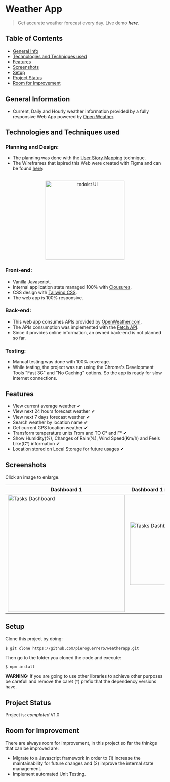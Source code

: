 
# Weather App
> Get accurate weather forecast every day. 
> Live demo [_here_](https://pieroguerrero.github.io/weatherapp/).

## Table of Contents
* [General Info](#general-information)
* [Technologies and Techniques used](#technologies-and-techniques-used)
* [Features](#features)
* [Screenshots](#screenshots)
* [Setup](#setup)
* [Project Status](#project-status)
* [Room for Improvement](#room-for-improvement)

## General Information
- Current, Daily and Hourly weather information provided by a fully responsive Web App powered by [Open Weather](https://openweathermap.org/).

## Technologies and Techniques used
### Planning and Design:
- The planning was done with the [User Story Mapping](https://www.visual-paradigm.com/guide/agile-software-development/what-is-user-story-mapping/) technique.
- The Wireframes that ispired this Web were created with Figma and can be found [here](https://www.figma.com/proto/PEKgppGBc75x91QNM0rSnE/WeatherApp?node-id=709%3A11729&scaling=min-zoom&page-id=702%3A11540&starting-point-node-id=709%3A11729):

<p align="center"><BR> <img src="https://user-images.githubusercontent.com/26049605/189367731-1ec93ce9-4e56-4517-962e-2e3a7b9cbedf.png" width="250px" height="auto" alt="todoist UI" title="Click to enlarge"> </p>


### Front-end:
- Vanilla Javascript.
- Internal application state managed 100% with [Clousures](https://developer.mozilla.org/en-US/docs/Web/JavaScript/Closures).
- CSS design with [Tailwind CSS](https://tailwindcss.com/). 
- The web app is 100% responsive.

### Back-end:
- This web app consumes APIs provided by [OpenWeather.com](https://openweathermap.org/).
- The APIs consumption was implemented with the [Fetch API](https://developer.mozilla.org/en-US/docs/Web/API/Fetch_API).
- Since it provides online information, an owned back-end is not planned so far.

### Testing:
- Manual testing was done with 100% coverage.
- While testing, the project was run using the Chrome's Development Tools "Fast 3G" and "No Caching" options. So the app is ready for slow internet connections.

## Features

- View current average weather ✔
- View next 24 hours forecast weather ✔
- View next 7 days forecast weather ✔
- Search weather by location name ✔
- Get current GPS location weather ✔
- Transform temperature units From and TO C° and F° ✔
- Show Humidity(%), Changes of Rain(%), Wind Speed(Km/h) and Feels Like(C°) information ✔
- Location stored on Local Storage for future usages ✔

## Screenshots
Click an image to enlarge.

| Dashboard 1 | Dashboard 1 responsive | Dashboard 2 |
| ------------ | -------------- | ------------- |
| <img src="https://user-images.githubusercontent.com/26049605/189377040-22dac376-4787-4041-9152-b3735654cdcd.png" width="370px" height="auto" alt="Tasks Dashboard" title="Click to enlarge">   | <img src="https://user-images.githubusercontent.com/26049605/189377750-3bc91486-81eb-45e0-a761-9b1faafd70d4.png" width="200px" height="auto" alt="Tasks Dashboard" title="Click to enlarge">     | <img src="https://user-images.githubusercontent.com/26049605/189377466-66ba3ba7-5282-45bd-8711-9be33404981c.png" width="370px" height="auto" alt="Editing Task" title="Click to enlarge">    |

## Setup
Clone this project by doing:
```
$ git clone https://github.com/pieroguerrero/weatherapp.git
```
Then go to the folder you cloned the code and execute:
```
$ npm install
```
**WARNING:** If you are going to use other libraries to achieve other purposes be carefull and remove the caret (^) prefix that the dependency versions have.

## Project Status
Project is: _completed_
V1.0

## Room for Improvement
There are always room for improvement, in this project so far the thinkgs that can be improved are:
- Migrate to a Javascript framework in order to (1) increase the maintainability for future changes and (2) improve the internal state management.
- Implement automated Unit Testing.
